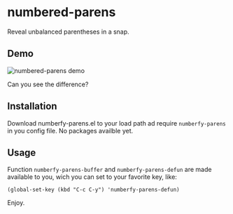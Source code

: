 # numbered-parens

Reveal unbalanced parentheses in a snap.

## Demo

![numbered-parens demo](https://gitlab.com/marcofognog/numbered-parens/blob/master/demo.gif)

Can you see the difference?

## Installation

Download numberfy-parens.el to your load path ad require `numberfy-parens` in you config file. No packages availble yet.

## Usage

Function `numberfy-parens-buffer` and `numberfy-parens-defun` are made available to you, wich you can set to your favorite key, like:

`(global-set-key (kbd "C-c C-y") 'numberfy-parens-defun)`

Enjoy.